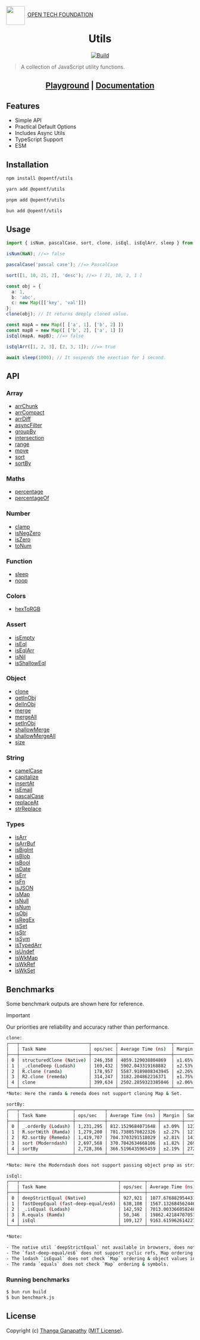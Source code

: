 <img align="left" src="https://open-tech-foundation.pages.dev/img/Logo.svg" width="50" height="50">

&nbsp;[OPEN TECH FOUNDATION](https://open-tech-foundation.pages.dev/)

<div align="center">

# Utils

[![Build](https://github.com/open-tech-foundation/js-utils/actions/workflows/build.yml/badge.svg)](https://github.com/open-tech-foundation/js-utils/actions/workflows/build.yml)

</div>

> A collection of JavaScript utility functions.

<div align="center">

## [Playground](https://js-utils.pages.dev/playground) | [Documentation](https://js-utils.pages.dev)

</div>

## Features

- Simple API
- Practical Default Options
- Includes Async Utils
- TypeScript Support
- ESM

## Installation

```sh
npm install @opentf/utils
```

```sh
yarn add @opentf/utils
```

```sh
pnpm add @opentf/utils
```

```sh
bun add @opentf/utils
```

## Usage

```ts
import { isNum, pascalCase, sort, clone, isEql, isEqlArr, sleep } from "@opentf/utils";

isNum(NaN); //=> false

pascalCase('pascal case'); //=> PascalCase

sort([1, 10, 21, 2], 'desc'); //=> [ 21, 10, 2, 1 ]

const obj = {
  a: 1, 
  b: 'abc', 
  c: new Map([['key', 'val']])
};
clone(obj); // It returns deeply cloned value.

const mapA = new Map([ ['a', 1], ['b', 2] ])
const mapB = new Map([ ['b', 2], ['a', 1] ])
isEql(mapA, mapB); //=> false

isEqlArr([1, 2, 3], [2, 3, 1]); //=> true

await sleep(1000); // It suspends the exection for 1 second.
```

## API

### Array

- [arrChunk](https://js-utils.pages.dev/Array/arrChunk)
- [arrCompact](https://js-utils.pages.dev/Array/arrCompact)
- [arrDiff](https://js-utils.pages.dev/Array/arrDiff)
- [asyncFilter](https://js-utils.pages.dev/Array/asyncFilter)
- [groupBy](https://js-utils.pages.dev/Array/groupBy)
- [intersection](https://js-utils.pages.dev/Array/intersection)
- [range](https://js-utils.pages.dev/Array/range)
- [move](https://js-utils.pages.dev/Array/move)
- [sort](https://js-utils.pages.dev/Array/sort)
- [sortBy](https://js-utils.pages.dev/Array/sortBy)

### Maths

- [percentage](https://js-utils.pages.dev/Maths/percentage)
- [percentageOf](https://js-utils.pages.dev/Maths/percentageOf)

### Number

- [clamp](https://js-utils.pages.dev/Number/clamp)
- [isNegZero](https://js-utils.pages.dev/Number/isNegZero)
- [isZero](https://js-utils.pages.dev/Number/isZero)
- [toNum](https://js-utils.pages.dev/Number/toNum)

### Function

- [sleep](https://js-utils.pages.dev/Timers/sleep)
- [noop](https://js-utils.pages.dev/Timers/noop)

### Colors

- [hexToRGB](https://js-utils.pages.dev/Misc/hexToRGB)

### Assert

- [isEmpty](https://js-utils.pages.dev/Assert/isEmpty)
- [isEql](https://js-utils.pages.dev/Assert/isEql)
- [isEqlArr](https://js-utils.pages.dev/Assert/isEqlArr)
- [isNil](https://js-utils.pages.dev/Assert/isNil)
- [isShallowEql](https://js-utils.pages.dev/Assert/isShallowEql)

### Object

- [clone](https://js-utils.pages.dev/Object/clone)
- [getInObj](https://js-utils.pages.dev/Object/getInObj)
- [delInObj](https://js-utils.pages.dev/Object/delInObj)
- [merge](https://js-utils.pages.dev/Object/merge)
- [mergeAll](https://js-utils.pages.dev/Object/mergeAll)
- [setInObj](https://js-utils.pages.dev/Object/setInObj)
- [shallowMerge](https://js-utils.pages.dev/Object/shallowMerge)
- [shallowMergeAll](https://js-utils.pages.dev/Object/shallowMergeAll)
- [size](https://js-utils.pages.dev/Object/size)

### String

- [camelCase](https://js-utils.pages.dev/String/camelCase)
- [capitalize](https://js-utils.pages.dev/String/capitalize)
- [insertAt](https://js-utils.pages.dev/String/insertAt)
- [isEmail](https://js-utils.pages.dev/String/isEmail)
- [pascalCase](https://js-utils.pages.dev/String/pascalCase)
- [replaceAt](https://js-utils.pages.dev/String/replaceAt)
- [strReplace](https://js-utils.pages.dev/String/strReplace)

### Types

- [isArr](https://js-utils.pages.dev/Types/isArr)
- [isArrBuf](https://js-utils.pages.dev/Types/isArrBuf)
- [isBigInt](https://js-utils.pages.dev/Types/isBigInt)
- [isBlob](https://js-utils.pages.dev/Types/isBlob)
- [isBool](https://js-utils.pages.dev/Types/isBool)
- [isDate](https://js-utils.pages.dev/Types/isDate)
- [isErr](https://js-utils.pages.dev/Types/isErr)
- [isFn](https://js-utils.pages.dev/Types/isFn)
- [isJSON](https://js-utils.pages.dev/Types/isJSON)
- [isMap](https://js-utils.pages.dev/Types/isMap)
- [isNull](https://js-utils.pages.dev/Types/isNull)
- [isNum](https://js-utils.pages.dev/Types/isNum)
- [isObj](https://js-utils.pages.dev/Types/isObj)
- [isRegEx](https://js-utils.pages.dev/Types/isRegEx)
- [isSet](https://js-utils.pages.dev/Types/isSet)
- [isStr](https://js-utils.pages.dev/Types/isStr)
- [isSym](https://js-utils.pages.dev/Types/isSym)
- [isTypedArr](https://js-utils.pages.dev/Types/isTypedArr)
- [isUndef](https://js-utils.pages.dev/Types/isUndef)
- [isWkMap](https://js-utils.pages.dev/Types/isWkMap)
- [isWkRef](https://js-utils.pages.dev/Types/isWkRef)
- [isWkSet](https://js-utils.pages.dev/Types/isWkSet)

## Benchmarks

Some benchmark outputs are shown here for reference.

> [!IMPORTANT]  
> Our priorities are reliability and accuracy rather than performance.

```sh
clone:
┌───┬──────────────────────────┬─────────┬────────────────────┬────────┬─────────┐
│   │ Task Name                │ ops/sec │ Average Time (ns)  │ Margin │ Samples │
├───┼──────────────────────────┼─────────┼────────────────────┼────────┼─────────┤
│ 0 │ structuredClone (Native) │ 246,358 │ 4059.129038804869  │ ±1.65% │ 24636   │
│ 1 │ _.cloneDeep (Lodash)     │ 169,432 │ 5902.043319168882  │ ±2.53% │ 16944   │
│ 2 │ R.clone (ramda)          │ 178,957 │ 5587.9189808343945 │ ±2.26% │ 17897   │
│ 3 │ R2.clone (remeda)        │ 314,247 │ 3182.204862216371  │ ±1.75% │ 31426   │
│ 4 │ clone                    │ 399,634 │ 2502.2859323385046 │ ±2.06% │ 39964   │
└───┴──────────────────────────┴─────────┴────────────────────┴────────┴─────────┘
*Note: Here the ramda & remeda does not support cloning Map & Set.

sortBy:
┌───┬────────────────────┬───────────┬───────────────────┬────────┬─────────┐
│   │ Task Name          │ ops/sec   │ Average Time (ns) │ Margin │ Samples │
├───┼────────────────────┼───────────┼───────────────────┼────────┼─────────┤
│ 0 │ _.orderBy (Lodash) │ 1,231,295 │ 812.1529684071648 │ ±3.09% │ 123130  │
│ 1 │ R.sortWith (Ramda) │ 1,279,200 │ 781.7380570822326 │ ±2.27% │ 127921  │
│ 2 │ R2.sortBy (Remeda) │ 1,419,707 │ 704.3703291518029 │ ±2.81% │ 141971  │
│ 3 │ sort (Moderndash)  │ 2,697,568 │ 370.7042634668106 │ ±1.82% │ 269757  │
│ 4 │ sortBy             │ 2,728,366 │ 366.5196435965459 │ ±2.19% │ 272837  │
└───┴────────────────────┴───────────┴───────────────────┴────────┴─────────┘

*Note: Here the Moderndash does not support passing object prop as string.

isEql:
┌───┬─────────────────────────────────────┬─────────┬───────────────────┬────────┬─────────┐
│   │ Task Name                           │ ops/sec │ Average Time (ns) │ Margin │ Samples │
├───┼─────────────────────────────────────┼─────────┼───────────────────┼────────┼─────────┤
│ 0 │ deepStrictEqual (Native)            │ 927,921 │ 1077.676882954431 │ ±0.38% │ 92793   │
│ 1 │ fastDeepEqual (fast-deep-equal/es6) │ 638,108 │ 1567.132684562446 │ ±1.42% │ 63813   │
│ 2 │ _.isEqual (Lodash)                  │ 142,592 │ 7013.003366058248 │ ±2.13% │ 14260   │
│ 3 │ R.equals (Ramda)                    │ 50,346  │ 19862.42184707051 │ ±1.83% │ 5035    │
│ 4 │ isEql                               │ 109,127 │ 9163.615962614227 │ ±1.28% │ 10913   │
└───┴─────────────────────────────────────┴─────────┴───────────────────┴────────┴─────────┘

*Note:

- The native util `deepStrictEqual` not available in browsers, does not check `Map` ordering & returns false for same invalid dates.
- The `fast-deep-equal/es6` does not support cyclic refs, Map ordering check, invalid dates, symbols, objects values in Set & TypedArrays.
- The lodash `isEqual` does not check `Map` ordering & object values in `Set`.
- The ramda `equals` does not check `Map` ordering & symbols.
```

### Running benchmarks

```sh
$ bun run build
$ bun benchmark.js
```

## License

Copyright (c) [Thanga Ganapathy](https://github.com/Thanga-Ganapathy) ([MIT License](../../LICENSE)).
